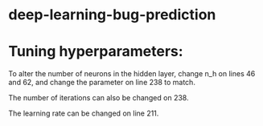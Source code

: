 # deep-learning-bug-prediction

# Tuning hyperparameters:

To alter the number of neurons in the hidden layer, change n_h on lines 46 and 62, and change the parameter on line 238 to match.

The number of iterations can also be changed on 238.

The learning rate can be changed on line 211.
